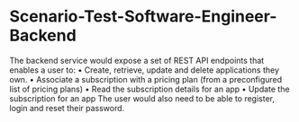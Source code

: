 # Scenario-Test-Software-Engineer-Backend

The backend service would expose a set of REST API endpoints that enables a user to:
• Create, retrieve, update and delete applications they own.
• Associate a subscription with a pricing plan (from a preconfigured list of pricing plans)
• Read the subscription details for an app
• Update the subscription for an app
The user would also need to be able to register, login and reset their password.
